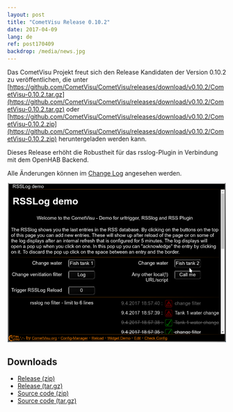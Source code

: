 ```yaml
---
layout: post
title: "CometVisu Release 0.10.2"
date: 2017-04-09
lang: de
ref: post170409
backdrop: /media/news.jpg
---
```


Das CometVisu Projekt freut sich den Release Kandidaten der Version 0.10.2 zu veröffentlichen, die unter 
[https://github.com/CometVisu/CometVisu/releases/download/v0.10.2/CometVisu-0.10.2.tar.gz](https://github.com/CometVisu/CometVisu/releases/download/v0.10.2/CometVisu-0.10.2.tar.gz)
oder 
[https://github.com/CometVisu/CometVisu/releases/download/v0.10.2/CometVisu-0.10.2.zip](https://github.com/CometVisu/CometVisu/releases/download/v0.10.2/CometVisu-0.10.2.zip)
heruntergeladen werden kann.

Dieses Release erhöht die Robustheit für das rsslog-Plugin in Verbindung mit dem OpenHAB Backend.

Alle Änderungen können im 
[Change Log](https://raw.githubusercontent.com/CometVisu/CometVisu/v0.10.2/ChangeLog)
angesehen werden.

![rsslog plugin](/media/posts/170409_screenshot_rsslog.png)

Downloads
---------

* [Release (zip)](https://github.com/CometVisu/CometVisu/releases/download/v0.10.2/CometVisu-0.10.2.zip)
* [Release (tar.gz)](https://github.com/CometVisu/CometVisu/releases/download/v0.10.2/CometVisu-0.10.2.tar.gz)
* [Source code (zip)](https://github.com/CometVisu/CometVisu/archive/v0.10.2.zip)
* [Source code (tar.gz)](https://github.com/CometVisu/CometVisu/archive/v0.10.2.tar.gz)
